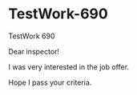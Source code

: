 # TestWork-690
TestWork 690

Dear inspector!

I was very interested in the job offer.

Hope I pass your criteria.
